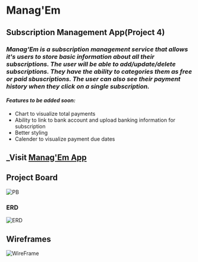 # Manag'Em
## Subscription Management App(Project 4)

### _Manag'Em is a subscription management service that allows it's users to store basic information about all their subscriptions. The user will be able to add/update/delete subscriptions. They have the ability to categories them as free or paid sbuscriptions. The user can also see their payment history when they click on a single subscription._

#### _Features to be added soon:_
* Chart to visualize total payments
* Ability to link to bank account and upload banking information for subscription
* Better styling
* Calender to visualize payment due dates

## _Visit [Manag'Em App](https://managem.herokuapp.com/)

## Project Board
![PB](https://trello.com/b/vVjLSCp4/subscription-management-service)

### ERD
![ERD](https://imgur.com/r1meIm9)

## Wireframes
![WireFrame](https://imgur.com/eAewgMl)
